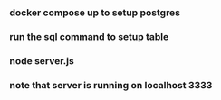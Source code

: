 ### docker compose up to setup postgres
### run the sql command to setup table
### node server.js
### note that server is running on localhost 3333

